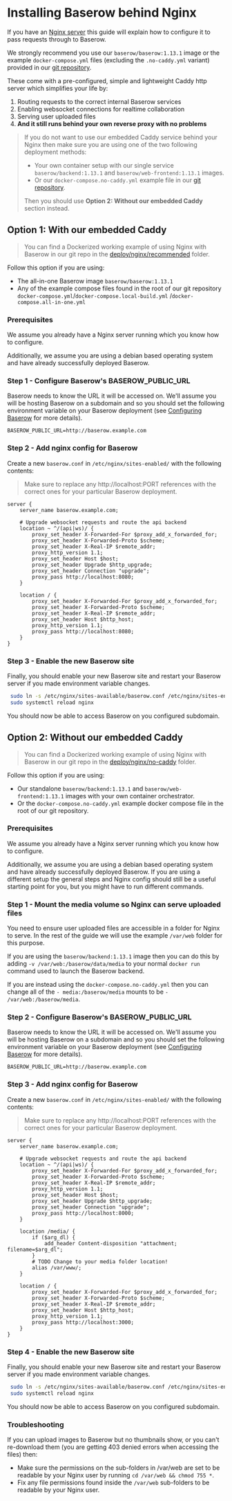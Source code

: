 # Installing Baserow behind Nginx

If you have an [Nginx server](https://www.nginx.com/) this guide will explain how to
configure it to pass requests through to Baserow.

We strongly recommend you use our `baserow/baserow:1.13.1` image or the example
`docker-compose.yml` files (excluding the `.no-caddy.yml` variant) provided in
our [git repository](https://gitlab.com/bramw/baserow/-/tree/master/deploy/nginx/).

These come with a pre-configured, simple and lightweight Caddy http server which 
simplifies your life by:

1. Routing requests to the correct internal Baserow services
2. Enabling websocket connections for realtime collaboration
3. Serving user uploaded files
4. **And it still runs behind your own reverse proxy with no problems**

> If you do not want to use our embedded Caddy service behind your Nginx then
> make sure you are using one of the two following deployment methods: 
>
> * Your own container setup with our single service `baserow/backend:1.13.1`
    and `baserow/web-frontend:1.13.1` images.
> * Or our `docker-compose.no-caddy.yml` example file in our [git repository](https://gitlab.com/bramw/baserow/-/tree/master/deploy/nginx/).
> 
> Then you should use **Option 2: Without our embedded Caddy** section instead.

## Option 1: With our embedded Caddy

> You can find a Dockerized working example of using Nginx with Baserow in our git repo in
> the [deploy/nginx/recommended](https://gitlab.com/bramw/baserow/-/tree/master/deploy/nginx/)
> folder.

Follow this option if you are using:

* The all-in-one Baserow image `baserow/baserow:1.13.1`
* Any of the example compose files found in the root of our git
  repository `docker-compose.yml`/`docker-compose.local-build.yml`
  /`docker-compose.all-in-one.yml`

### Prerequisites

We assume you already have a Nginx server running which you know how to configure.

Additionally, we assume you are using a debian based operating system and have already
successfully deployed Baserow. 

### Step 1 - Configure Baserow's BASEROW_PUBLIC_URL

Baserow needs to know the URL it will be accessed on. We'll assume you will be hosting
Baserow on a subdomain and so you should set the following environment variable on your
Baserow deployment (see [Configuring Baserow](./configuration.md) for more details).

```
BASEROW_PUBLIC_URL=http://baserow.example.com
```

### Step 2 - Add nginx config for Baserow

Create a new `baserow.conf` in `/etc/nginx/sites-enabled/` with the following contents:

> Make sure to replace any http://localhost:PORT references with the correct ones for
> your particular Baserow deployment.

```
server {
    server_name baserow.example.com;

    # Upgrade websocket requests and route the api backend
    location ~ ^/(api|ws)/ {
        proxy_set_header X-Forwarded-For $proxy_add_x_forwarded_for;
        proxy_set_header X-Forwarded-Proto $scheme;
        proxy_set_header X-Real-IP $remote_addr;
        proxy_http_version 1.1;
        proxy_set_header Host $host;
        proxy_set_header Upgrade $http_upgrade;
        proxy_set_header Connection "upgrade";
        proxy_pass http://localhost:8080;
    }

    location / {
        proxy_set_header X-Forwarded-For $proxy_add_x_forwarded_for;
        proxy_set_header X-Forwarded-Proto $scheme;
        proxy_set_header X-Real-IP $remote_addr;
        proxy_set_header Host $http_host;
        proxy_http_version 1.1;
        proxy_pass http://localhost:8080;
    }
}
```

### Step 3 - Enable the new Baserow site

Finally, you should enable your new Baserow site and restart your Baserow server if you
made environment variable changes.

```bash
 sudo ln -s /etc/nginx/sites-available/baserow.conf /etc/nginx/sites-enabled/baserow.conf
 sudo systemctl reload nginx
```

You should now be able to access Baserow on you configured subdomain.

## Option 2: Without our embedded Caddy

> You can find a Dockerized working example of using Nginx with Baserow in our git repo in
> the [deploy/nginx/no-caddy](https://gitlab.com/bramw/baserow/-/tree/master/deploy/nginx/)
> folder.

Follow this option if you are using:

* Our standalone `baserow/backend:1.13.1` and `baserow/web-frontend:1.13.1` images with
  your own container orchestrator.
* Or the `docker-compose.no-caddy.yml` example docker compose file in the root of our
  git repository.

### Prerequisites

We assume you already have a Nginx server running which you know how to configure.

Additionally, we assume you are using a debian based operating system and have already
successfully deployed Baserow. If you are using a different setup the 
general steps and Nginx config should still be a useful starting point for you,
but you might have to run different commands.

### Step 1 - Mount the media volume so Nginx can serve uploaded files

You need to ensure user uploaded files are accessible in a folder for Nginx to serve. In
the rest of the guide we will use the example `/var/web` folder for this purpose.

If you are using the `baserow/backend:1.13.1` image then you can do this by adding
`-v /var/web:/baserow/data/media` to your normal `docker run` command used to launch the
Baserow backend.

If you are instead using the `docker-compose.no-caddy.yml` then you can change all of
the
`- media:/baserow/media` mounts to be `- /var/web:/baserow/media`.

### Step 2 - Configure Baserow's BASEROW_PUBLIC_URL

Baserow needs to know the URL it will be accessed on. We'll assume you will be hosting
Baserow on a subdomain and so you should set the following environment variable on your
Baserow deployment (see [Configuring Baserow](./configuration.md) for more details).

```
BASEROW_PUBLIC_URL=http://baserow.example.com
```

### Step 3 - Add nginx config for Baserow

Create a new `baserow.conf` in `/etc/nginx/sites-enabled/` with the following contents:

> Make sure to replace any http://localhost:PORT references with the correct ones for
> your particular Baserow deployment.

```
server {
    server_name baserow.example.com;

    # Upgrade websocket requests and route the api backend
    location ~ ^/(api|ws)/ {
        proxy_set_header X-Forwarded-For $proxy_add_x_forwarded_for;
        proxy_set_header X-Forwarded-Proto $scheme;
        proxy_set_header X-Real-IP $remote_addr;
        proxy_http_version 1.1;
        proxy_set_header Host $host;
        proxy_set_header Upgrade $http_upgrade;
        proxy_set_header Connection "upgrade";
        proxy_pass http://localhost:8000;
    }

    location /media/ {
        if ($arg_dl) {
            add_header Content-disposition "attachment; filename=$arg_dl";
        }
        # TODO Change to your media folder location!
        alias /var/www/;
    }

    location / {
        proxy_set_header X-Forwarded-For $proxy_add_x_forwarded_for;
        proxy_set_header X-Forwarded-Proto $scheme;
        proxy_set_header X-Real-IP $remote_addr;
        proxy_set_header Host $http_host;
        proxy_http_version 1.1;
        proxy_pass http://localhost:3000;
    }
}
```

### Step 4 - Enable the new Baserow site

Finally, you should enable your new Baserow site and restart your Baserow server if you
made environment variable changes.

```bash
 sudo ln -s /etc/nginx/sites-available/baserow.conf /etc/nginx/sites-enabled/baserow.conf
 sudo systemctl reload nginx
```

You should now be able to access Baserow on you configured subdomain.

### Troubleshooting

If you can upload images to Baserow but no thumbnails show, or you can't re-download
them (you are getting 403 denied errors when accessing the files) then:

* Make sure the permissions on the sub-folders in /var/web are set to be readable by
  your Nginx user by running `cd /var/web && chmod 755 *`.
* Fix any file permissions found inside the `/var/web` sub-folders to be readable by
  your Nginx user.

